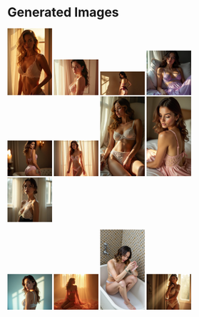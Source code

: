 # Generated Images



<img src="2025_07_05_01.webp" width="100"/> <img src="2025_07_05_02.webp" width="100"/> <img src="2025_07_05_03.webp" width="100"/> <img src="2025_07_05_04.webp" width="100"/> <img src="2025_07_05_05.webp" width="100"/> <img src="2025_07_05_06.webp" width="100"/> <img src="2025_07_05_07.webp" width="100"/> <img src="2025_07_05_08.webp" width="100"/> <img src="2025_07_05_09.webp" width="100"/>

<img src="2025_07_05_10.webp" width="100"/> <img src="2025_07_05_11.webp" width="100"/> <img src="2025_07_05_12.webp" width="100"/> <img src="2025_07_05_13.webp" width="100"/>